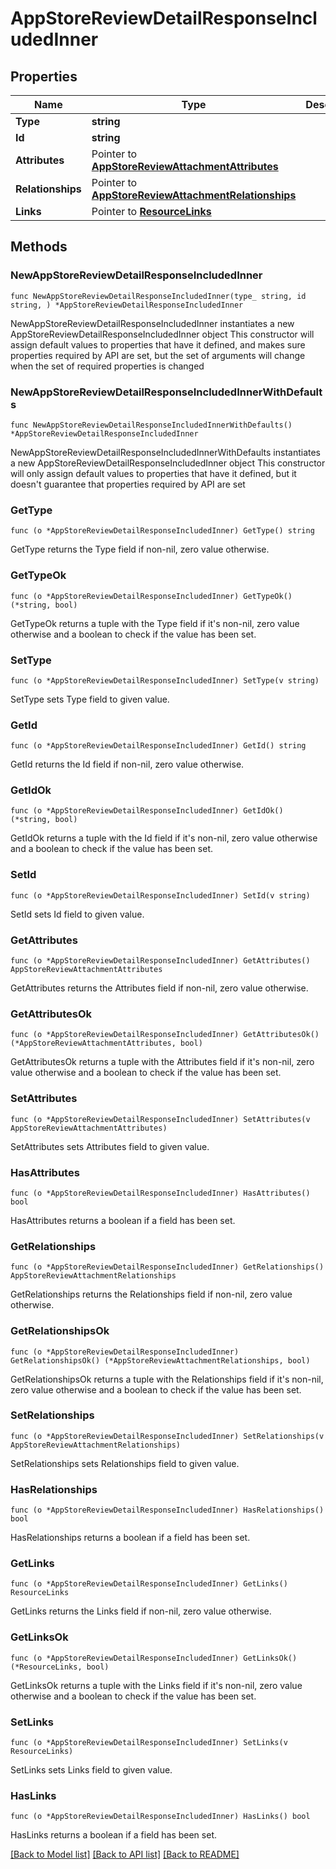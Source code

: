 # AppStoreReviewDetailResponseIncludedInner

## Properties

Name | Type | Description | Notes
------------ | ------------- | ------------- | -------------
**Type** | **string** |  | 
**Id** | **string** |  | 
**Attributes** | Pointer to [**AppStoreReviewAttachmentAttributes**](AppStoreReviewAttachmentAttributes.md) |  | [optional] 
**Relationships** | Pointer to [**AppStoreReviewAttachmentRelationships**](AppStoreReviewAttachmentRelationships.md) |  | [optional] 
**Links** | Pointer to [**ResourceLinks**](ResourceLinks.md) |  | [optional] 

## Methods

### NewAppStoreReviewDetailResponseIncludedInner

`func NewAppStoreReviewDetailResponseIncludedInner(type_ string, id string, ) *AppStoreReviewDetailResponseIncludedInner`

NewAppStoreReviewDetailResponseIncludedInner instantiates a new AppStoreReviewDetailResponseIncludedInner object
This constructor will assign default values to properties that have it defined,
and makes sure properties required by API are set, but the set of arguments
will change when the set of required properties is changed

### NewAppStoreReviewDetailResponseIncludedInnerWithDefaults

`func NewAppStoreReviewDetailResponseIncludedInnerWithDefaults() *AppStoreReviewDetailResponseIncludedInner`

NewAppStoreReviewDetailResponseIncludedInnerWithDefaults instantiates a new AppStoreReviewDetailResponseIncludedInner object
This constructor will only assign default values to properties that have it defined,
but it doesn't guarantee that properties required by API are set

### GetType

`func (o *AppStoreReviewDetailResponseIncludedInner) GetType() string`

GetType returns the Type field if non-nil, zero value otherwise.

### GetTypeOk

`func (o *AppStoreReviewDetailResponseIncludedInner) GetTypeOk() (*string, bool)`

GetTypeOk returns a tuple with the Type field if it's non-nil, zero value otherwise
and a boolean to check if the value has been set.

### SetType

`func (o *AppStoreReviewDetailResponseIncludedInner) SetType(v string)`

SetType sets Type field to given value.


### GetId

`func (o *AppStoreReviewDetailResponseIncludedInner) GetId() string`

GetId returns the Id field if non-nil, zero value otherwise.

### GetIdOk

`func (o *AppStoreReviewDetailResponseIncludedInner) GetIdOk() (*string, bool)`

GetIdOk returns a tuple with the Id field if it's non-nil, zero value otherwise
and a boolean to check if the value has been set.

### SetId

`func (o *AppStoreReviewDetailResponseIncludedInner) SetId(v string)`

SetId sets Id field to given value.


### GetAttributes

`func (o *AppStoreReviewDetailResponseIncludedInner) GetAttributes() AppStoreReviewAttachmentAttributes`

GetAttributes returns the Attributes field if non-nil, zero value otherwise.

### GetAttributesOk

`func (o *AppStoreReviewDetailResponseIncludedInner) GetAttributesOk() (*AppStoreReviewAttachmentAttributes, bool)`

GetAttributesOk returns a tuple with the Attributes field if it's non-nil, zero value otherwise
and a boolean to check if the value has been set.

### SetAttributes

`func (o *AppStoreReviewDetailResponseIncludedInner) SetAttributes(v AppStoreReviewAttachmentAttributes)`

SetAttributes sets Attributes field to given value.

### HasAttributes

`func (o *AppStoreReviewDetailResponseIncludedInner) HasAttributes() bool`

HasAttributes returns a boolean if a field has been set.

### GetRelationships

`func (o *AppStoreReviewDetailResponseIncludedInner) GetRelationships() AppStoreReviewAttachmentRelationships`

GetRelationships returns the Relationships field if non-nil, zero value otherwise.

### GetRelationshipsOk

`func (o *AppStoreReviewDetailResponseIncludedInner) GetRelationshipsOk() (*AppStoreReviewAttachmentRelationships, bool)`

GetRelationshipsOk returns a tuple with the Relationships field if it's non-nil, zero value otherwise
and a boolean to check if the value has been set.

### SetRelationships

`func (o *AppStoreReviewDetailResponseIncludedInner) SetRelationships(v AppStoreReviewAttachmentRelationships)`

SetRelationships sets Relationships field to given value.

### HasRelationships

`func (o *AppStoreReviewDetailResponseIncludedInner) HasRelationships() bool`

HasRelationships returns a boolean if a field has been set.

### GetLinks

`func (o *AppStoreReviewDetailResponseIncludedInner) GetLinks() ResourceLinks`

GetLinks returns the Links field if non-nil, zero value otherwise.

### GetLinksOk

`func (o *AppStoreReviewDetailResponseIncludedInner) GetLinksOk() (*ResourceLinks, bool)`

GetLinksOk returns a tuple with the Links field if it's non-nil, zero value otherwise
and a boolean to check if the value has been set.

### SetLinks

`func (o *AppStoreReviewDetailResponseIncludedInner) SetLinks(v ResourceLinks)`

SetLinks sets Links field to given value.

### HasLinks

`func (o *AppStoreReviewDetailResponseIncludedInner) HasLinks() bool`

HasLinks returns a boolean if a field has been set.


[[Back to Model list]](../README.md#documentation-for-models) [[Back to API list]](../README.md#documentation-for-api-endpoints) [[Back to README]](../README.md)


